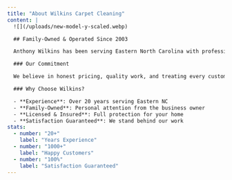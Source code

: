 ```yaml
---
title: "About Wilkins Carpet Cleaning"
content: |
  ![](/uploads/new-model-y-scaled.webp)

  ## Family-Owned & Operated Since 2003

  Anthony Wilkins has been serving Eastern North Carolina with professional carpet cleaning services for over 20 years. What started as a small family business has grown into the most trusted carpet cleaning service in Rocky Mount, Wilson, and Tarboro.

  ### Our Commitment

  We believe in honest pricing, quality work, and treating every customer like family. That's why we're licensed, bonded, and insured, and we stand behind every job with our 100% satisfaction guarantee.

  ### Why Choose Wilkins?

  - **Experience**: Over 20 years serving Eastern NC
  - **Family-Owned**: Personal attention from the business owner
  - **Licensed & Insured**: Full protection for your home
  - **Satisfaction Guaranteed**: We stand behind our work
stats:
  - number: "20+"
    label: "Years Experience"
  - number: "1000+"
    label: "Happy Customers"
  - number: "100%"
    label: "Satisfaction Guaranteed"
---
```

